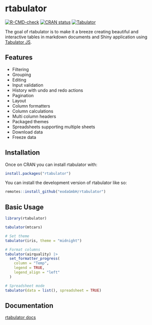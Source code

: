 
<!-- README.md is generated from README.Rmd. Please edit that file -->

# rtabulator

<!-- badges: start -->

[![R-CMD-check](https://github.com/eodaGmbH/rtabulator/actions/workflows/R-CMD-check.yaml/badge.svg)](https://github.com/eodaGmbH/rtabulator/actions/workflows/R-CMD-check.yaml)
[![CRAN
status](https://www.r-pkg.org/badges/version/rtabulator)](https://CRAN.R-project.org/package=rtabulator)
[![Tabulator](https://img.shields.io/badge/Tabulator-v6.2.5-blue.svg)](https://github.com/olifolkerd/tabulator/releases/tag/6.2.5)
<!-- badges: end -->

The goal of rtabulator is to make it a breeze creating beautiful and
interactive tables in markdown documents and Shiny application using
[Tabulator JS](https://tabulator.info/).

## Features

- Filtering
- Grouping
- Editing
- Input validation
- History with undo and redo actions
- Pagination
- Layout
- Column formatters
- Column calculations
- Multi column headers
- Packaged themes
- Spreadsheets supporting multiple sheets
- Download data
- Freeze data

## Installation

Once on CRAN you can install rtabulator with:

``` r
install.packages("rtabulator")
```

You can install the development version of rtabulator like so:

``` r
remotes::install_github("eodaGmbH/rtabulator")
```

## Basic Usage

``` r
library(rtabulator)

tabulator(mtcars)

# Set theme
tabulator(iris, theme = "midnight")

# Format columns
tabulator(airquality) |>
  set_formatter_progress(
    column = "Temp",
    legend = TRUE,
    legend_align = "left"
  )

# Spreadsheet mode
tabulator(data = list(), spreadsheet = TRUE)
```

## Documentation

[rtabulator docs](https://eodagmbh.github.io/rtabulator/)
